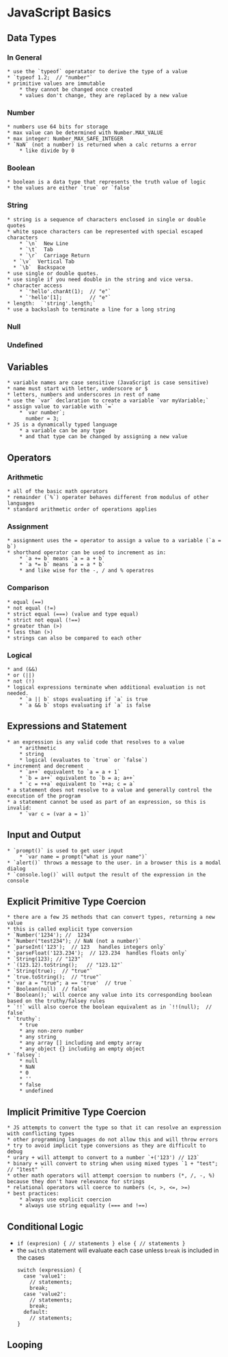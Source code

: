 # JavaScript Basics

## Data Types
### In General
    * use the `typeof` operatator to derive the type of a value
    * `typeof 1.2;  // "number"`
    * primitive values are immutable
        * they cannot be changed once created
        * values don't change, they are replaced by a new value

### Number
    * numbers use 64 bits for storage
    * max value can be determined with Number.MAX_VALUE
    * max integer: Number_MAX_SAFE_INTEGER
    * `NaN` (not a number) is returned when a calc returns a error
        * like divide by 0

### Boolean
    * boolean is a data type that represents the truth value of logic
    * the values are either `true` or `false`

### String
    * string is a sequence of characters enclosed in single or double quotes
    * white space characters can be represented with special escaped characters
        * `\n`  New Line
        * `\t`  Tab
        * `\r`  Carriage Return
      * `\v`  Vertical Tab
      * `\b`  Backspace
    * use single or double quotes.
    * use single if you need double in the string and vice versa.
    * character access
        * `'hello'.charAt(1);  // "e"`
        * `'hello'[1];         // "e"`
    * length:  `'string'.length;`
    * use a backslash to terminate a line for a long string

### Null

### Undefined

## Variables
    * variable names are case sensitive (JavaScript is case sensitive)
    * name must start with letter, underscore or $
    * letters, numbers and underscores in rest of name
    * use the `var` declaration to create a variable `var myVariable;`
    * assign value to variable with `=`
        * `var number`;
          number = 3;
    * JS is a dynamically typed language
        * a variable can be any type
        * and that type can be changed by assigning a new value

## Operators
### Arithmetic
    * all of the basic math operators
    * remainder (`%`) operater behaves different from modulus of other languages
    * standard arithmetic order of operations applies

### Assignment
    * assignment uses the = operator to assign a value to a variable (`a = b`)
    * shorthand operator can be used to increment as in:
        * `a += b` means `a = a + b`
        * `a *= b` means `a = a * b`
        * and like wise for the -, / and % operatros 

### Comparison
    * equal (==)
    * not equal (!=)
    * strict equal (===) (value and type equal)
    * strict not equal (!==)
    * greater than (>)
    * less than (>)
    * strings can also be compared to each other

### Logical
    * and (&&)
    * or (||)
    * not (!)
    * logical expressions terminate when additional evaluation is not needed.
        * `a || b` stops evaluating if `a` is true
        * `a && b` stops evaluating if `a` is false

## Expressions and Statement
    * an expression is any valid code that resolves to a value
        * arithmetic
        * string
        * logical (evaluates to `true` or `false`)
    * increment and decrement
        * `a++` equivalent to `a = a + 1`
        * `b = a++` equivalent to `b = a; a++`
        * `c = ++a` equivalent to `++a; c = a`
    * a statement does not resolve to a value and generally control the execution of the program
    * a statement cannot be used as part of an expression, so this is invalid:
        * `var c = (var a = 1)`

## Input and Output
    * `prompt()` is used to get user input
        * `var name = prompt("what is your name")`
    * `alert()` throws a message to the user. in a browser this is a modal dialog
    * `console.log()` will output the result of the expression in the console

## Explicit Primitive Type Coercion
    * there are a few JS methods that can convert types, returning a new value
    * this is called explicit type conversion
    * `Number('1234'); //  1234`
    * `Number("test234"); // NaN (not a number)`
    * `parseInt('123');  // 123   handles integers only`
    * `parseFloat('123.234');  // 123.234  handles floats only`
    * `String(123); // "123"`
    * `(123.12).toString();   // "123.12"`
    * `String(true);  // "true"`
    * `true.toString();  // "true"`
    * `var a = "true"; a == 'true'  // true `
    * `Boolean(null)  // false`
    * `Boolean();` will coerce any value into its corresponding boolean based on the truthy/falsey rules
    * `!!` will also coerce the boolean equivalent as in `!!(null);  // false`
    * `truthy`:
        * true
        * any non-zero number
        * any string
        * any array [] including and empty array
        * any object {} including an empty object
    * `falsey`:
        * null
        * NaN
        * 0
        * ''
        * false
        * undefined

## Implicit Primitive Type Coercion
    * JS attempts to convert the type so that it can resolve an expression with conflicting types
    * other programming languages do not allow this and will throw errors
    * try to avoid implicit type conversions as they are difficult to debug
    * urary + will attempt to convert to a number `+('123') // 123`
    * binary + will convert to string when using mixed types `1 + "test";  // "1test" `
    * other math operators will attempt coersion to numbers (*, /, -, %) because they don't have relevance for strings
    * relational operators will coerce to numbers (<, >, <=, >=)
    * best practices:
        * always use explicit coercion
        * always use string equality (=== and !==)

## Conditional Logic
  * `if (expresion) { // statements } else { // statements }`
  * the `switch` statement will evaluate each case unless `break` is included in the cases
      ```
      switch (expression) {
        case 'value1':
          // statements;
          break;
        case 'value2':
          // statements;
          break;
        default:
          // statements;
      }
      ```

## Looping



